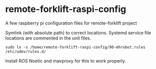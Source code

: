 # remote-forklift-raspi-config
A few raspberry pi configuration files for remote-forklift project


Symlink (with absolute path) to correct locations. Systemd service file locations are commented in the unit files.


`sudo ln -s /home/remote-forklift-raspi-config/90-mhrobot.rules /etc/udev/rules.d/`


Install ROS Noetic and mavproxy for this to work properly.
